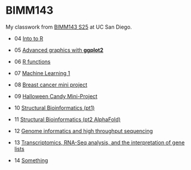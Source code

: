 # BIMM143
My classwork from [BIMM143 S25](https://bioboot.github.io/bimm143_S25/) at UC San Diego.

- 04 [Into to R]()

- 05 [Advanced graphics with **ggplot2**](https://raw.githubusercontent.com/xain7ariq/bimm143_github/refs/heads/main/class05/week05/class07/class07.md)

- 06 [R functions]([https://github.com/xain7ariq/bimm143_github/blob/main/class06/class06.md](https://github.com/xain7ariq/bimm143_github/blob/main/class06/class06.md))

- 07 [Machine Learning 1]([class07/class07.md](https://github.com/xain7ariq/bimm143_github/blob/main/class07/class07.md))

- 08 [Breast cancer mini project](class08/class08.md)

- 09 [Halloween Candy Mini-Project](class09/class09.md)

- 10 [Structural Bioinformatics (pt1)](class10/class10.md)

- 11 [Structural Bioinformatics (pt2 AlphaFold)](class11/class11.md)

- 12 [Genome informatics and high throughput sequencing](class12/class12.md)

- 13 [Transcriptomics, RNA-Seq analysis, and the interpretation of gene lists](class13/class13.md) 

- 14 [Something]()
